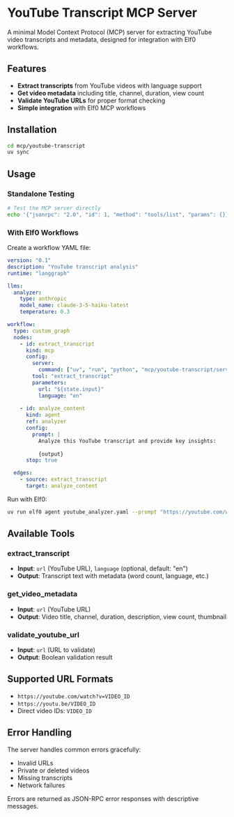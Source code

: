 # YouTube Transcript MCP Server

A minimal Model Context Protocol (MCP) server for extracting YouTube video transcripts and metadata, designed for integration with Elf0 workflows.

## Features

- **Extract transcripts** from YouTube videos with language support
- **Get video metadata** including title, channel, duration, view count
- **Validate YouTube URLs** for proper format checking
- **Simple integration** with Elf0 MCP workflows

## Installation

```bash
cd mcp/youtube-transcript
uv sync
```

## Usage

### Standalone Testing

```bash
# Test the MCP server directly
echo '{"jsonrpc": "2.0", "id": 1, "method": "tools/list", "params": {}}' | uv run python server.py
```

### With Elf0 Workflows

Create a workflow YAML file:

```yaml
version: "0.1"
description: "YouTube transcript analysis"
runtime: "langgraph"

llms:
  analyzer:
    type: anthropic
    model_name: claude-3-5-haiku-latest
    temperature: 0.3

workflow:
  type: custom_graph
  nodes:
    - id: extract_transcript
      kind: mcp
      config:
        server:
          command: ["uv", "run", "python", "mcp/youtube-transcript/server.py"]
        tool: "extract_transcript"
        parameters:
          url: "${state.input}"
          language: "en"
    
    - id: analyze_content
      kind: agent
      ref: analyzer
      config:
        prompt: |
          Analyze this YouTube transcript and provide key insights:
          
          {output}
      stop: true

  edges:
    - source: extract_transcript
      target: analyze_content
```

Run with Elf0:

```bash
uv run elf0 agent youtube_analyzer.yaml --prompt "https://youtube.com/watch?v=example"
```

## Available Tools

### extract_transcript
- **Input**: `url` (YouTube URL), `language` (optional, default: "en")
- **Output**: Transcript text with metadata (word count, language, etc.)

### get_video_metadata  
- **Input**: `url` (YouTube URL)
- **Output**: Video title, channel, duration, description, view count, thumbnail

### validate_youtube_url
- **Input**: `url` (URL to validate)  
- **Output**: Boolean validation result

## Supported URL Formats

- `https://youtube.com/watch?v=VIDEO_ID`
- `https://youtu.be/VIDEO_ID`
- Direct video IDs: `VIDEO_ID`

## Error Handling

The server handles common errors gracefully:
- Invalid URLs
- Private or deleted videos
- Missing transcripts
- Network failures

Errors are returned as JSON-RPC error responses with descriptive messages.